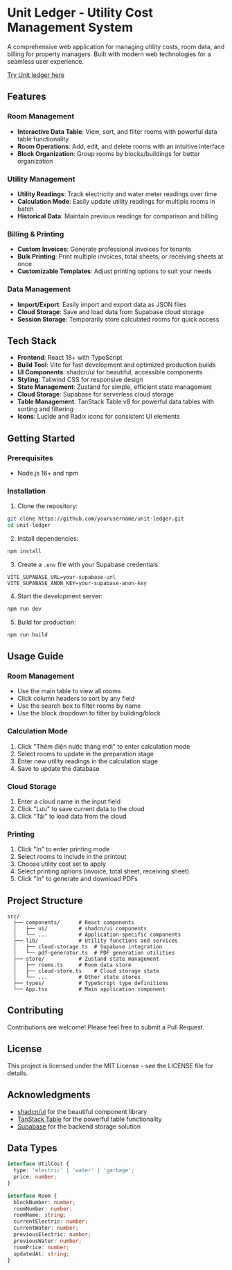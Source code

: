 # Unit Ledger - Utility Cost Management System

A comprehensive web application for managing utility costs, room data, and billing for property managers. Built with modern web technologies for a seamless user experience.

[Try Unit ledger here](https://trung-hao-tran.github.io/unit-ledger/)

## Features

### Room Management
- **Interactive Data Table**: View, sort, and filter rooms with powerful data table functionality
- **Room Operations**: Add, edit, and delete rooms with an intuitive interface
- **Block Organization**: Group rooms by blocks/buildings for better organization

### Utility Management
- **Utility Readings**: Track electricity and water meter readings over time
- **Calculation Mode**: Easily update utility readings for multiple rooms in batch
- **Historical Data**: Maintain previous readings for comparison and billing

### Billing & Printing
- **Custom Invoices**: Generate professional invoices for tenants
- **Bulk Printing**: Print multiple invoices, total sheets, or receiving sheets at once
- **Customizable Templates**: Adjust printing options to suit your needs

### Data Management
- **Import/Export**: Easily import and export data as JSON files
- **Cloud Storage**: Save and load data from Supabase cloud storage
- **Session Storage**: Temporarily store calculated rooms for quick access

## Tech Stack

- **Frontend**: React 18+ with TypeScript
- **Build Tool**: Vite for fast development and optimized production builds
- **UI Components**: shadcn/ui for beautiful, accessible components
- **Styling**: Tailwind CSS for responsive design
- **State Management**: Zustand for simple, efficient state management
- **Cloud Storage**: Supabase for serverless cloud storage
- **Table Management**: TanStack Table v8 for powerful data tables with sorting and filtering
- **Icons**: Lucide and Radix icons for consistent UI elements

## Getting Started

### Prerequisites
- Node.js 16+ and npm

### Installation

1. Clone the repository:
```bash
git clone https://github.com/yourusername/unit-ledger.git
cd unit-ledger
```

2. Install dependencies:
```bash
npm install
```

3. Create a `.env` file with your Supabase credentials:
```
VITE_SUPABASE_URL=your-supabase-url
VITE_SUPABASE_ANON_KEY=your-supabase-anon-key
```

4. Start the development server:
```bash
npm run dev
```

5. Build for production:
```bash
npm run build
```

## Usage Guide

### Room Management
- Use the main table to view all rooms
- Click column headers to sort by any field
- Use the search box to filter rooms by name
- Use the block dropdown to filter by building/block

### Calculation Mode
1. Click "Thêm điện nước tháng mới" to enter calculation mode
2. Select rooms to update in the preparation stage
3. Enter new utility readings in the calculation stage
4. Save to update the database

### Cloud Storage
1. Enter a cloud name in the input field
2. Click "Lưu" to save current data to the cloud
3. Click "Tải" to load data from the cloud

### Printing
1. Click "In" to enter printing mode
2. Select rooms to include in the printout
3. Choose utility cost set to apply
4. Select printing options (invoice, total sheet, receiving sheet)
5. Click "In" to generate and download PDFs

## Project Structure

```
src/
  ├── components/      # React components
  │   ├── ui/          # shadcn/ui components
  │   └── ...          # Application-specific components
  ├── lib/             # Utility functions and services
  │   ├── cloud-storage.ts  # Supabase integration
  │   └── pdf-generator.ts  # PDF generation utilities
  ├── store/           # Zustand state management
  │   ├── rooms.ts     # Room data store
  │   ├── cloud-store.ts    # Cloud storage state
  │   └── ...          # Other state stores
  ├── types/           # TypeScript type definitions
  └── App.tsx          # Main application component
```

## Contributing

Contributions are welcome! Please feel free to submit a Pull Request.

## License

This project is licensed under the MIT License - see the LICENSE file for details.

## Acknowledgments

- [shadcn/ui](https://ui.shadcn.com/) for the beautiful component library
- [TanStack Table](https://tanstack.com/table/v8) for the powerful table functionality
- [Supabase](https://supabase.com/) for the backend storage solution

## Data Types

```typescript
interface UtilCost {
  type: 'electric' | 'water' | 'garbage';
  price: number;
}

interface Room {
  blockNumber: number;
  roomNumber: number;
  roomName: string;
  currentElectric: number;
  currentWater: number;
  previousElectric: number;
  previousWater: number;
  roomPrice: number;
  updatedAt: string;
}
